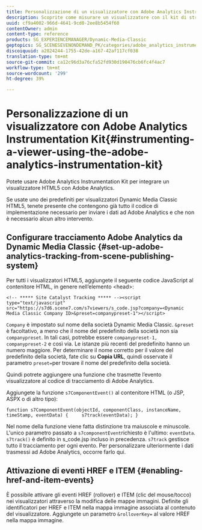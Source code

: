 ```yaml
---
title: Personalizzazione di un visualizzatore con Adobe Analytics Instrumentation Kit
description: Scoprite come misurare un visualizzatore con il kit di strumenti Adobe Analytics .
uuid: cf9a4002-966d-4641-9cd0-2ee8b5454f60
contentOwner: admin
content-type: reference
products: SG_EXPERIENCEMANAGER/Dynamic-Media-Classic
geptopics: SG_SCENESEVENONDEMAND_PK/categories/adobe_analytics_instrumentation_kit
discoiquuid: a2824244-1755-42de-a167-42af117cf038
translation-type: tm+mt
source-git-commit: ca12c96d3a76cfa52fd930d190476cb6fc4f4ac7
workflow-type: tm+mt
source-wordcount: '299'
ht-degree: 39%

---
```



# Personalizzazione di un visualizzatore con Adobe Analytics Instrumentation Kit{#instrumenting-a-viewer-using-the-adobe-analytics-instrumentation-kit}

Potete usare  Adobe Analytics Instrumentation Kit per integrare un visualizzatore HTML5 con  Adobe Analytics.

Se usate uno dei predefiniti per visualizzatori Dynamic Media Classic HTML5, tenete presente che contengono già tutto il codice di implementazione necessario per inviare i dati ad  Adobe Analytics e che non è necessario alcun altro intervento.

## Configurare  tracciamento Adobe Analytics da Dynamic Media Classic {#set-up-adobe-analytics-tracking-from-scene-publishing-system}

Per tutti i visualizzatori HTML5, aggiungete il seguente codice JavaScript al contenitore HTML, in genere nell’elemento &lt;head>:

```as3
<!-- ***** Site Catalyst Tracking ***** --><script type="text/javascript" src="https://s7d6.scene7.com/s7viewers/s_code.jsp?company=<Dynamic Media Classic Company ID>&preset=companypreset-1"></script>
```

`Company` è impostato sul nome della società Dynamic Media Classic. `&preset` è facoltativo, a meno che il nome del predefinito della società non sia `companypreset`. In tali casi, potrebbe essere `companypreset-1, companypreset-2` e così via. Le istanze più recenti del predefinito hanno un numero maggiore. Per determinare il nome corretto per il valore del predefinito della società, fate clic su **Copia URL**, quindi osservate il parametro `preset=`per trovare il nome del predefinito della società.

Quindi potrete aggiungere una funzione che trasmette l’evento visualizzatore al codice di tracciamento di Adobe Analytics.

Aggiungete la funzione `s7ComponentEvent()` al contenitore HTML (o JSP, ASPX o di altro tipo):

```as3
function s7ComponentEvent(objectId, componentClass, instanceName, timeStamp, eventData) {     s7track(eventData); }
```

Nel nome della funzione viene fatta distinzione tra maiuscole e minuscole. L&#39;unico parametro passato a `s7componentEvent`richiesto è l&#39;ultimo: `eventData`. `s7track()` è definito in s_code.jsp incluso in precedenza. `s7track` gestisce tutto il tracciamento per ogni evento. Per personalizzare ulteriormente i dati trasmessi ad Adobe Analytics, occorre farlo qui.

## Attivazione di eventi HREF e ITEM  {#enabling-href-and-item-events}

È possibile attivare gli eventi HREF (rollover) e ITEM (clic del mouse/tocco) nei visualizzatori attraverso la modifica delle mappe immagini. Definite gli identificatori per HREF e ITEM nella mappa immagine associata al contenuto del visualizzatore. Aggiungete un parametro `&rolloverKey=` al valore HREF nella mappa immagine.
